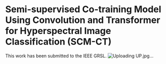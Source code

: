 # Semi-supervised Co-training Model Using Convolution and Transformer for Hyperspectral Image Classification (SCM-CT)
This work has been submitted to the IEEE GRSL.
![Uploading UP.jpg…]()
